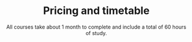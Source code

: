 ---
title: Pricing and timetable
subtitle: All courses take about 1 month to complete and include a total of 60 hours of study.
prices:
  - title: Morning courses
    time: 9:00 - 12:00
    price: 7500 baht
  - title: Afternoon courses
    time: 13:00 - 16:00
    price: 7500 baht
  - title: Evening courses
    time: 18:00 - 20:00
    price: 8500 baht
text: Enroll for 3 months or more and receive a 5% discount!
---